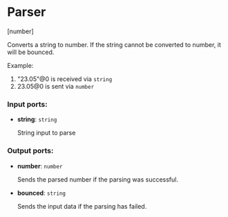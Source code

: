 # Parser

[number]

Converts a string to number. If the string cannot be converted to number, it will be bounced.

Example:

1. "23.05"@0 is received via `string`
2. 23.05@0 is sent via `number`

### Input ports:

* __string__: `string`

    String input to parse

### Output ports:

* __number__: `number`

    Sends the parsed number if the parsing was successful.


* __bounced__: `string`

    Sends the input data if the parsing has failed.


